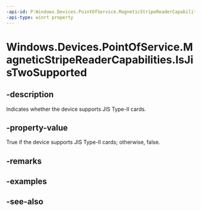 ```yaml
---
-api-id: P:Windows.Devices.PointOfService.MagneticStripeReaderCapabilities.IsJisTwoSupported
-api-type: winrt property
---
```


<!-- Property syntax
public bool IsJisTwoSupported { get; }
-->

# Windows.Devices.PointOfService.MagneticStripeReaderCapabilities.IsJisTwoSupported

## -description
Indicates whether the device supports JIS Type-II cards.

## -property-value
True if the device supports JIS Type-II cards; otherwise, false.

## -remarks

## -examples

## -see-also
